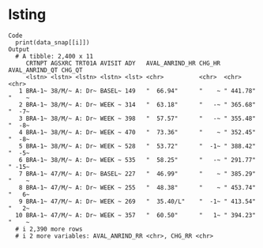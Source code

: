 # lsting

    Code
      print(data_snap[[i]])
    Output
      # A tibble: 2,400 x 11
         CRTNPT AGSXRC TRT01A AVISIT ADY   AVAL_ANRIND_HR CHG_HR AVAL_ANRIND_QT CHG_QT
         <lstn> <lstn> <lstn> <lstn> <lst> <chr>          <chr>  <chr>          <chr> 
       1 BRA-1~ 38/M/~ A: Dr~ BASEL~ 149   "  66.94"      "    ~ " 441.78"      "    ~
       2 BRA-1~ 38/M/~ A: Dr~ WEEK ~ 314   "  63.18"      "   -~ " 365.68"      "  -7~
       3 BRA-1~ 38/M/~ A: Dr~ WEEK ~ 398   "  57.57"      "   -~ " 355.48"      "  -8~
       4 BRA-1~ 38/M/~ A: Dr~ WEEK ~ 470   "  73.36"      "    ~ " 352.45"      "  -8~
       5 BRA-1~ 38/M/~ A: Dr~ WEEK ~ 528   "  53.72"      "  -1~ " 388.42"      "  -5~
       6 BRA-1~ 38/M/~ A: Dr~ WEEK ~ 535   "  58.25"      "   -~ " 291.77"      " -15~
       7 BRA-1~ 47/M/~ A: Dr~ BASEL~ 227   "  46.99"      "    ~ " 385.29"      "    ~
       8 BRA-1~ 47/M/~ A: Dr~ WEEK ~ 255   "  48.38"      "    ~ " 453.74"      "   6~
       9 BRA-1~ 47/M/~ A: Dr~ WEEK ~ 269   "  35.40/L"    "  -1~ " 413.54"      "   2~
      10 BRA-1~ 47/M/~ A: Dr~ WEEK ~ 357   "  60.50"      "   1~ " 394.23"      "    ~
      # i 2,390 more rows
      # i 2 more variables: AVAL_ANRIND_RR <chr>, CHG_RR <chr>

